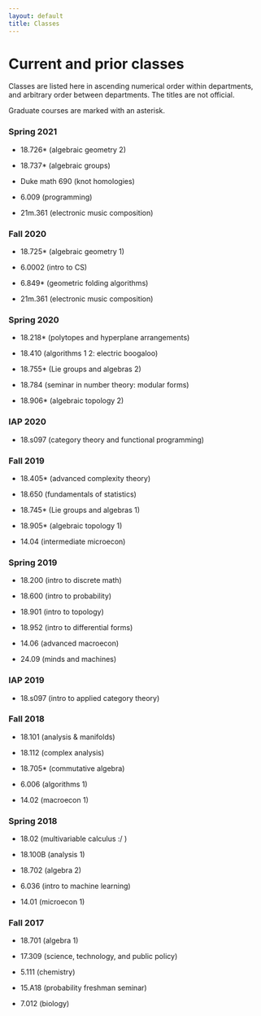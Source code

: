 ```yaml
---
layout: default
title: Classes
---
```


<script type="text/javascript" src="https://cdn.mathjax.org/mathjax/latest/MathJax.js?config=TeX-AMS-MML_HTMLorMML"> </script> 
# Current and prior classes

Classes are listed here in ascending numerical order within departments, and arbitrary order between departments.
The titles are not official.

Graduate courses are marked with an asterisk.

### Spring 2021

* 18.726\* (algebraic geometry 2)

* 18.737\* (algebraic groups)

* Duke math 690 (knot homologies)

* 6.009 (programming)

* 21m.361 (electronic music composition)

### Fall 2020

* 18.725\* (algebraic geometry 1)

* 6.0002 (intro to CS)

* 6.849\* (geometric folding algorithms)

* 21m.361 (electronic music composition)

### Spring 2020

* 18.218\* (polytopes and hyperplane arrangements)

* 18.410 (algorithms 1 2: electric boogaloo)

* 18.755\* (Lie groups and algebras 2)

* 18.784 (seminar in number theory: modular forms)

* 18.906\* (algebraic topology 2)

### IAP 2020

* 18.s097 (category theory and functional programming)

### Fall 2019

* 18.405\* (advanced complexity theory)

* 18.650 (fundamentals of statistics)

* 18.745\* (Lie groups and algebras 1)

* 18.905\* (algebraic topology 1)

* 14.04 (intermediate microecon)

### Spring 2019

* 18.200 (intro to discrete math)

* 18.600 (intro to probability)

* 18.901 (intro to topology)

* 18.952 (intro to differential forms)

* 14.06 (advanced macroecon)

* 24.09 (minds and machines)

### IAP 2019

* 18.s097 (intro to applied category theory)

### Fall 2018

* 18.101 (analysis \& manifolds)

* 18.112 (complex analysis)

* 18.705\* (commutative algebra)

* 6.006 (algorithms 1)

* 14.02 (macroecon 1)

### Spring 2018

* 18.02 (multivariable calculus :/ )

* 18.100B (analysis 1)

* 18.702 (algebra 2)

* 6.036 (intro to machine learning)

* 14.01 (microecon 1)

### Fall 2017

* 18.701 (algebra 1)

* 17.309 (science, technology, and public policy)

* 5.111 (chemistry)

* 15.A18 (probability freshman seminar)

* 7.012 (biology)

